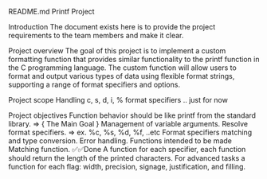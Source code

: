  README.md
Printf Project

Introduction The document exists here is to provide the project requirements to the team members and make it clear.

Project overview The goal of this project is to implement a custom formatting function that provides similar functionality to the printf function in the C programming language. The custom function will allow users to format and output various types of data using flexible format strings, supporting a range of format specifiers and options.

Project scope Handling c, s, d, i, % format specifiers .. just for now

Project objectives Function behavior should be like printf from the standard library. => { The Main Goal } Management of variable arguments. Resolve format specifiers. => ex. %c, %s, %d, %f, ..etc Format specifiers matching and type conversion. Error handling. Functions intended to be made Matching function. ✅✅Done A function for each specifier, each function should return the length of the printed characters. For advanced tasks a function for each flag: width, precision, signage, justification, and filling.
